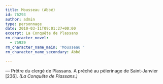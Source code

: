 ```yaml
---
title: Mousseau (Abbé)
id: 76293
author: admin
type: personnage
date: 2010-03-11T09:01:27+00:00
excerpt: La Conquête de Plassans
rm_character_novel:
  - 75929
rm_character_name_main: 'Mousseau '
rm_character_name_secondary: Abbé

---
```

— Prêtre du clergé de Plassans. A prêché au pèlerinage de Saint-Janvier [236]. _(La Conquête de Plassans.)_